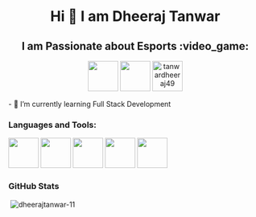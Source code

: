 <h1 align="center">Hi 👋 I am Dheeraj Tanwar</h1>
<h2 align="center"> I am Passionate about Esports :video_game:</h2>
<p align="center">
<a href="https://twitter.com/dheeraj19723494" target="blank"><img src="https://img.icons8.com/color/48/000000/twitter.png" height="60" width="60"/></a>
<a href="https://linkedin.com/in/dheeraj-tanwar-2b73a2195" target="blank"><img src="https://img.icons8.com/color/48/000000/linkedin-circled--v1.png" height="60" width="60" /></a>
<a href="https://instagram.com/tanwardheeraj49" target="blank"><img  src="https://img.icons8.com/color/48/000000/instagram-new--v1.png" alt="tanwardheeraj49" height="60" width="60" /></a>
</p>
- 🌱 I’m currently learning Full Stack Development
<h3 align="left">Languages and Tools:</h3>
<p align="left">
<img src="https://img.icons8.com/color/48/000000/html-5--v1.png" height="60" width="60"/>
<img src="https://img.icons8.com/color/48/000000/css3.png" height="60" width="60"/>
<img src="https://img.icons8.com/color/48/000000/javascript--v1.png" height="60" width="60"/>
<img src="https://img.icons8.com/color/48/000000/python--v1.png" height="60" width="60"/>
<img src="https://img.icons8.com/fluency/48/null/figma.png" height="60" width="60"/>
</p>
<h3>GitHub Stats</h3>

<p>&nbsp;<img align="center" src="https://github-readme-stats.vercel.app/api?username=dheerajtanwar-11&show_icons=true&locale=en" alt="dheerajtanwar-11" /></p>

<!---
DheerajTanwar-11/DheerajTanwar-11 is a ✨ special ✨ repository because its `README.md` (this file) appears on your GitHub profile.
You can click the Preview link to take a look at your changes.
--->
